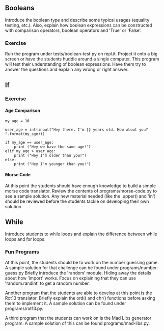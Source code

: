 ## Booleans
Introduce the boolean type and describe some typical usages
(equality testing, etc.). Also, explain how boolean expressions can
be constructed with comparison operators, boolean operators and
'True' or 'False'.

### Exercise
Run the program under tests/boolean-test.py on repl.it. Project it onto a big
screen or have the students huddle around a single computer. This program will
test their understanding of boolean expressions. Have them try to answer the
questions and explain any wrong or right answer.

## If
### Exercise

#### Age Comparison

```python3
my_age = 10

user_age = int(input("Hey there. I'm {} years old. How about you? ".format(my_age)))

if my_age == user_age:
    print ("Hey we have the same age!")
elif my_age > user_age:
    print ("Hey I'm older than you!")
else:
    print ("Hey I'm younger than you!")

```

#### Morse Code
At this point the students should have enough knowledge to build a simple
morse code translator. Review the contents of programs/morse-code.py to
see a sample solution. Any new material needed (like the .upper() and 'in') should
be reviewed before the students tackle on developing their own solution.

## While
Introduce students to while loops and explain the difference between while loops
and for loops. 

### Fun Programs
At this point, the students should be to work on the number
guessing game. A sample solution for that challenge can be found under programs/number-guess.py
Briefly introduce the 'random' module. Hiding away the details about how 'import'
works. Focus on explaining that they can use 'random.randint' to get a random
number.

Another program that the students are able to develop at this point is the
Rot13 translator. Briefly explain the ord() and chr() functions before asking
them to implement it. A sample solution can be found under programs/rot13.py.

A third program that the students can work on is the Mad Libs generator program.
A sample solution of this can be found programs/mad-libs.py.